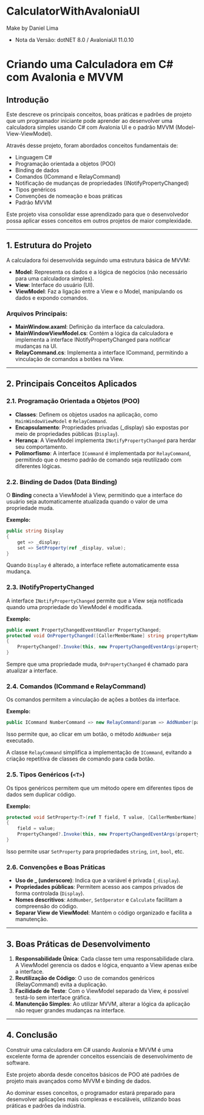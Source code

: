 # CalculatorWithAvaloniaUI
Make by Daniel Lima

- Nota da Versão: dotNET 8.0 / AvaloniaUI 11.0.10

# Criando uma Calculadora em C# com Avalonia e MVVM

## Introdução
Este descreve os principais conceitos, boas práticas e padrões de projeto que um programador iniciante pode aprender ao desenvolver uma calculadora simples usando C# com Avalonia UI e o padrão MVVM (Model-View-ViewModel).

Através desse projeto, foram abordados conceitos fundamentais de:
- Linguagem C#
- Programação orientada a objetos (POO)
- Binding de dados
- Comandos (ICommand e RelayCommand)
- Notificação de mudanças de propriedades (INotifyPropertyChanged)
- Tipos genéricos
- Convenções de nomeação e boas práticas
- Padrão MVVM

Este projeto visa consolidar esse aprendizado para que o desenvolvedor possa aplicar esses conceitos em outros projetos de maior complexidade.

---

## 1. Estrutura do Projeto
A calculadora foi desenvolvida seguindo uma estrutura básica de MVVM:

- **Model**: Representa os dados e a lógica de negócios (não necessário para uma calculadora simples).
- **View**: Interface do usuário (UI).
- **ViewModel**: Faz a ligação entre a View e o Model, manipulando os dados e expondo comandos.

### Arquivos Principais:
- **MainWindow.axaml**: Definição da interface da calculadora.
- **MainWindowViewModel.cs**: Contém a lógica da calculadora e implementa a interface INotifyPropertyChanged para notificar mudanças na UI.
- **RelayCommand.cs**: Implementa a interface ICommand, permitindo a vinculação de comandos a botões na View.

---

## 2. Principais Conceitos Aplicados

### 2.1. Programação Orientada a Objetos (POO)
- **Classes**: Definem os objetos usados na aplicação, como `MainWindowViewModel` e `RelayCommand`.
- **Encapsulamento**: Propriedades privadas (_display) são expostas por meio de propriedades públicas (`Display`).
- **Herança**: A ViewModel implementa `INotifyPropertyChanged` para herdar seu comportamento.
- **Polimorfismo**: A interface `ICommand` é implementada por `RelayCommand`, permitindo que o mesmo padrão de comando seja reutilizado com diferentes lógicas.

### 2.2. Binding de Dados (Data Binding)
O **Binding** conecta a ViewModel à View, permitindo que a interface do usuário seja automaticamente atualizada quando o valor de uma propriedade muda.

**Exemplo:**
```csharp
public string Display
{
    get => _display;
    set => SetProperty(ref _display, value);
}
```
Quando `Display` é alterado, a interface reflete automaticamente essa mudança.

### 2.3. INotifyPropertyChanged
A interface `INotifyPropertyChanged` permite que a View seja notificada quando uma propriedade do ViewModel é modificada.

**Exemplo:**
```csharp
public event PropertyChangedEventHandler PropertyChanged;
protected void OnPropertyChanged([CallerMemberName] string propertyName = null)
{
    PropertyChanged?.Invoke(this, new PropertyChangedEventArgs(propertyName));
}
```
Sempre que uma propriedade muda, `OnPropertyChanged` é chamado para atualizar a interface.

### 2.4. Comandos (ICommand e RelayCommand)
Os comandos permitem a vinculação de ações a botões da interface.

**Exemplo:**
```csharp
public ICommand NumberCommand => new RelayCommand(param => AddNumber(param.ToString()));
```
Isso permite que, ao clicar em um botão, o método `AddNumber` seja executado.

A classe `RelayCommand` simplifica a implementação de `ICommand`, evitando a criação repetitiva de classes de comando para cada botão.

### 2.5. Tipos Genéricos (`<T>`)
Os tipos genéricos permitem que um método opere em diferentes tipos de dados sem duplicar código.

**Exemplo:**
```csharp
protected void SetProperty<T>(ref T field, T value, [CallerMemberName] string? propertyName = null)
{
    field = value;
    PropertyChanged?.Invoke(this, new PropertyChangedEventArgs(propertyName));
}
```
Isso permite usar `SetProperty` para propriedades `string`, `int`, `bool`, etc.

### 2.6. Convenções e Boas Práticas
- **Uso de _ (underscore)**: Indica que a variável é privada (`_display`).
- **Propriedades públicas**: Permitem acesso aos campos privados de forma controlada (`Display`).
- **Nomes descritivos**: `AddNumber`, `SetOperator` e `Calculate` facilitam a compreensão do código.
- **Separar View de ViewModel**: Mantém o código organizado e facilita a manutenção.

---

## 3. Boas Práticas de Desenvolvimento

1. **Responsabilidade Única**: Cada classe tem uma responsabilidade clara. A ViewModel gerencia os dados e lógica, enquanto a View apenas exibe a interface.
2. **Reutilização de Código**: O uso de comandos genéricos (RelayCommand) evita a duplicação.
3. **Facilidade de Teste**: Com o ViewModel separado da View, é possível testá-lo sem interface gráfica.
4. **Manutenção Simples**: Ao utilizar MVVM, alterar a lógica da aplicação não requer grandes mudanças na interface.

---

## 4. Conclusão
Construir uma calculadora em C# usando Avalonia e MVVM é uma excelente forma de aprender conceitos essenciais de desenvolvimento de software.

Este projeto aborda desde conceitos básicos de POO até padrões de projeto mais avançados como MVVM e binding de dados.

Ao dominar esses conceitos, o programador estará preparado para desenvolver aplicações mais complexas e escaláveis, utilizando boas práticas e padrões da indústria.

